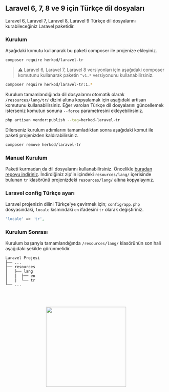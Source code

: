 ## Laravel 6, 7, 8 ve 9 için Türkçe dil dosyaları
Laravel 6, Laravel 7, Laravel 8, Laravel 9 Türkçe dil dosyalarını kurabileceğiniz Laravel paketidir.

### Kurulum

Aşağıdaki komutu kullanarak bu paketi composer ile projenize ekleyiniz.

```bash
composer require herkod/laravel-tr
```

> :warning: Laravel 6, Laravel 7, Laravel 8 versiyonları için aşağıdaki composer komutunu kullanarak paketin `^v1.*` versiyonunu kullanabilirsiniz.

```bash
composer require herkod/laravel-tr:1.*
```

Kurulum tamamlandığında dil dosyalarını otomatik olarak `/resources/lang/tr/` dizini altına kopyalamak için aşağıdaki artisan komutunu kullanabilirsiniz. Eğer varolan Türkçe dil dosyalarını güncellemek isterseniz komutun sonuna `--force` parametresini ekleyebilirsiniz.

```bash
php artisan vendor:publish --tag=herkod-laravel-tr
```

Dilerseniz kurulum adımlarını tamamladıktan sonra aşağıdaki komut ile paketi projenizden kaldırabilirsiniz.
```bash
composer remove herkod/laravel-tr
```

### Manuel Kurulum
Paketi kurmadan da dil dosyalarını kullanabilirsiniz. Öncelikle [buradan repoyu indiriniz](https://github.com/herkod/laravel-tr/archive/master.zip). İndirdiğiniz zip'in içindeki `resources/lang/` içerisinde bulunan `tr` klasörünü projenizdeki `resources/lang/` altına kopyalayınız.


### Laravel config Türkçe ayarı

Laravel projenizin dilini Türkçe'ye çevirmek için; `config/app.php` dosyasındaki, `locale` kısmındaki `en` ifadesini `tr` olarak değiştiriniz.

```php
'locale' => 'tr',
```

### Kurulum Sonrası
Kurulum başarıyla tamamlandığında `/resources/lang/` klasörünün son hali aşağıdaki şekilde görünmelidir.

    Laravel Projesi
    ├── ...
    ├── resources
    │   ├── lang
    │   |  ├── en
    │   |  └── tr
    └── ...

<br>
<br>
<p align="center">
  <a href="https://www.herkod.com"><img src="https://herkod.com/images/logo/logo.svg" width="250"></a>
</p>